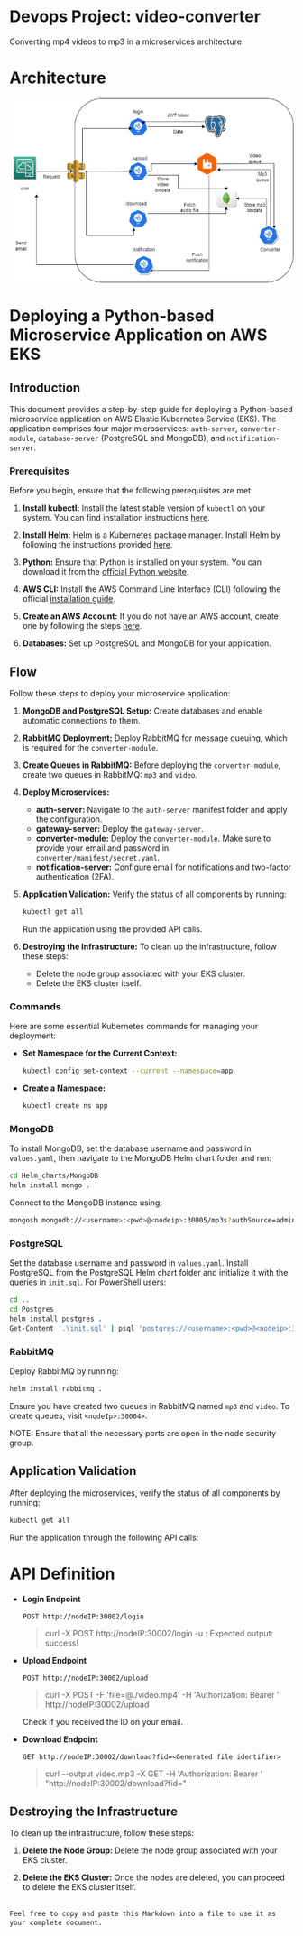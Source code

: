 # Devops Project: video-converter
Converting mp4 videos to mp3 in a microservices architecture.

# Architecture

<p align="center">
  <img src="./Project documentation/ProjectArchitecture.png" width="600" title="Architecture" alt="Architecture">
  </p>

# Deploying a Python-based Microservice Application on AWS EKS

## Introduction

This document provides a step-by-step guide for deploying a Python-based microservice application on AWS Elastic Kubernetes Service (EKS). The application comprises four major microservices: `auth-server`, `converter-module`, `database-server` (PostgreSQL and MongoDB), and `notification-server`.

### Prerequisites

Before you begin, ensure that the following prerequisites are met:

1. **Install kubectl:** Install the latest stable version of `kubectl` on your system. You can find installation instructions [here](https://kubernetes.io/docs/tasks/tools/).

2. **Install Helm:** Helm is a Kubernetes package manager. Install Helm by following the instructions provided [here](https://helm.sh/docs/intro/install/).

3. **Python:** Ensure that Python is installed on your system. You can download it from the [official Python website](https://www.python.org/downloads/).

4. **AWS CLI:** Install the AWS Command Line Interface (CLI) following the official [installation guide](https://docs.aws.amazon.com/cli/latest/userguide/getting-started-install.html).

5. **Create an AWS Account:** If you do not have an AWS account, create one by following the steps [here](https://docs.aws.amazon.com/streams/latest/dev/setting-up.html).

6. **Databases:** Set up PostgreSQL and MongoDB for your application.

## Flow

Follow these steps to deploy your microservice application:

1. **MongoDB and PostgreSQL Setup:** Create databases and enable automatic connections to them.

2. **RabbitMQ Deployment:** Deploy RabbitMQ for message queuing, which is required for the `converter-module`.

3. **Create Queues in RabbitMQ:** Before deploying the `converter-module`, create two queues in RabbitMQ: `mp3` and `video`.

4. **Deploy Microservices:**
   - **auth-server:** Navigate to the `auth-server` manifest folder and apply the configuration.
   - **gateway-server:** Deploy the `gateway-server`.
   - **converter-module:** Deploy the `converter-module`. Make sure to provide your email and password in `converter/manifest/secret.yaml`.
   - **notification-server:** Configure email for notifications and two-factor authentication (2FA).

5. **Application Validation:** Verify the status of all components by running:

   ```bash
   kubectl get all
   ```

   Run the application using the provided API calls.

6. **Destroying the Infrastructure:** To clean up the infrastructure, follow these steps:
   - Delete the node group associated with your EKS cluster.
   - Delete the EKS cluster itself.

### Commands

Here are some essential Kubernetes commands for managing your deployment:

- **Set Namespace for the Current Context:**
  ```bash
  kubectl config set-context --current --namespace=app
  ```

- **Create a Namespace:**
  ```bash
  kubectl create ns app
  ```

### MongoDB

To install MongoDB, set the database username and password in `values.yaml`, then navigate to the MongoDB Helm chart folder and run:

```bash
cd Helm_charts/MongoDB
helm install mongo .
```

Connect to the MongoDB instance using:

```bash
mongosh mongodb://<username>:<pwd>@<nodeip>:30005/mp3s?authSource=admin
```

### PostgreSQL

Set the database username and password in `values.yaml`. Install PostgreSQL from the PostgreSQL Helm chart folder and initialize it with the queries in `init.sql`. For PowerShell users:

```bash
cd ..
cd Postgres
helm install postgres .
Get-Content '.\init.sql' | psql 'postgres://<username>:<pwd>@<nodeip>:30003/authdb'
```

### RabbitMQ

Deploy RabbitMQ by running:

```bash
helm install rabbitmq .
```

Ensure you have created two queues in RabbitMQ named `mp3` and `video`. To create queues, visit `<nodeIp>:30004>`.

NOTE: Ensure that all the necessary ports are open in the node security group.

## Application Validation

After deploying the microservices, verify the status of all components by running:

```bash
kubectl get all
```

Run the application through the following API calls:

# API Definition

- **Login Endpoint**
  ```http request
  POST http://nodeIP:30002/login
  ```
  > curl -X POST http://nodeIP:30002/login -u <email>:<password>
  Expected output: success!

- **Upload Endpoint**
  ```http request
  POST http://nodeIP:30002/upload
  ```
  > curl -X POST -F 'file=@./video.mp4' -H 'Authorization: Bearer <JWT Token>' http://nodeIP:30002/upload

  Check if you received the ID on your email.

- **Download Endpoint**
  ```http request
  GET http://nodeIP:30002/download?fid=<Generated file identifier>
  ```
  > curl --output video.mp3 -X GET -H 'Authorization: Bearer <JWT Token>' "http://nodeIP:30002/download?fid=<Generated fid>"

## Destroying the Infrastructure

To clean up the infrastructure, follow these steps:

1. **Delete the Node Group:** Delete the node group associated with your EKS cluster.

2. **Delete the EKS Cluster:** Once the nodes are deleted, you can proceed to delete the EKS cluster itself.
```

Feel free to copy and paste this Markdown into a file to use it as your complete document.